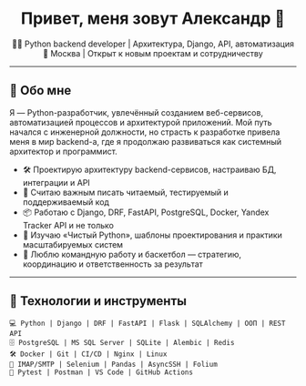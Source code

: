 <h1 align="center">Привет, меня зовут Александр 👋</h1>

<p align="center">
  🧑‍💻 Python backend developer | Архитектура, Django, API, автоматизация <br>
  📍 Москва | Открыт к новым проектам и сотрудничеству
</p>

---

## 🚀 Обо мне

Я — Python-разработчик, увлечённый созданием веб-сервисов, автоматизацией процессов и архитектурой приложений. Мой путь начался с инженерной должности, но страсть к разработке привела меня в мир backend-а, где я продолжаю развиваться как системный архитектор и программист.

- 🛠 Проектирую архитектуру backend-сервисов, настраиваю БД, интеграции и API
- 🧩 Считаю важным писать читаемый, тестируемый и поддерживаемый код
- 📦 Работаю с Django, DRF, FastAPI, PostgreSQL, Docker, Yandex Tracker API и не только
- 🧠 Изучаю «Чистый Python», шаблоны проектирования и практики масштабируемых систем
- 🏀 Люблю командную работу и баскетбол — стратегию, координацию и ответственность за результат

---

## 🧰 Технологии и инструменты

```
💻 Python | Django | DRF | FastAPI | Flask | SQLAlchemy | ООП | REST API
🗄 PostgreSQL | MS SQL Server | SQLite | Alembic | Redis
🛠 Docker | Git | CI/CD | Nginx | Linux
📡 IMAP/SMTP | Selenium | Pandas | AsyncSSH | Folium
🧪 Pytest | Postman | VS Code | GitHub Actions
```
